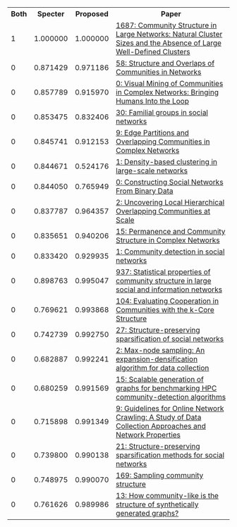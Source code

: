 <html><table><tr>
<th>Both</th>
<th>Specter</th>
<th>Proposed</th>
<th>Paper</th>
</tr>
<tr>
<td>1</td>
<td>1.000000</td>
<td>1.000000</td>
<td><a href="https://www.semanticscholar.org/paper/a1959624b143dc067898a1cda20b80307a963ac4">1687: Community Structure in Large Networks: Natural Cluster Sizes and the Absence of Large Well-Defined Clusters</a></td>
</tr>
<tr>
<td>0</td>
<td>0.871429</td>
<td>0.971186</td>
<td><a href="https://www.semanticscholar.org/paper/bccc5f4618662de7e86334032a9f036962cb47b0">58: Structure and Overlaps of Communities in Networks</a></td>
</tr>
<tr>
<td>0</td>
<td>0.857789</td>
<td>0.915970</td>
<td><a href="https://www.semanticscholar.org/paper/7f4233e618faeba7da823ab3dac23be48c2e8a02">0: Visual Mining of Communities in Complex Networks: Bringing Humans Into the Loop</a></td>
</tr>
<tr>
<td>0</td>
<td>0.853475</td>
<td>0.832406</td>
<td><a href="https://www.semanticscholar.org/paper/443eee71f2e8ee3ea6f7497ecef8d4fc3c778980">30: Familial groups in social networks</a></td>
</tr>
<tr>
<td>0</td>
<td>0.845741</td>
<td>0.912153</td>
<td><a href="https://www.semanticscholar.org/paper/defec83d63b3744319e6b8bd68aa20af37a463b0">9: Edge Partitions and Overlapping Communities in Complex Networks</a></td>
</tr>
<tr>
<td>0</td>
<td>0.844671</td>
<td>0.524176</td>
<td><a href="https://www.semanticscholar.org/paper/b0e3473051464c947b1ea1054a651fc8e7c5696f">1: Density-based clustering in large-scale networks</a></td>
</tr>
<tr>
<td>0</td>
<td>0.844050</td>
<td>0.765949</td>
<td><a href="https://www.semanticscholar.org/paper/c1cc1578bbbbaa25a6cd7601c8498639d290ebb8">0: Constructing Social Networks From Binary Data</a></td>
</tr>
<tr>
<td>0</td>
<td>0.837787</td>
<td>0.964357</td>
<td><a href="https://www.semanticscholar.org/paper/f300d96ee76fc89389afccc981c753f2192e0f4e">2: Uncovering Local Hierarchical Overlapping Communities at Scale</a></td>
</tr>
<tr>
<td>0</td>
<td>0.835651</td>
<td>0.940206</td>
<td><a href="https://www.semanticscholar.org/paper/9e16e820b52d68431b333226949c1ffc6ecad6e8">15: Permanence and Community Structure in Complex Networks</a></td>
</tr>
<tr>
<td>0</td>
<td>0.833420</td>
<td>0.929935</td>
<td><a href="https://www.semanticscholar.org/paper/c1d89ba92ba40727c78eb51de0c18e90efcde70f">1: Community detection in social networks</a></td>
</tr>
<tr>
<td>0</td>
<td>0.898763</td>
<td>0.995047</td>
<td><a href="https://www.semanticscholar.org/paper/233084c0d1c818c842be6a9bb50f5dd2d1d1682f">937: Statistical properties of community structure in large social and information networks</a></td>
</tr>
<tr>
<td>0</td>
<td>0.769621</td>
<td>0.993868</td>
<td><a href="https://www.semanticscholar.org/paper/c3cd18ea46fc76f7c1255b99224809d0b6dba47a">104: Evaluating Cooperation in Communities with the k-Core Structure</a></td>
</tr>
<tr>
<td>0</td>
<td>0.742739</td>
<td>0.992750</td>
<td><a href="https://www.semanticscholar.org/paper/856fcd4e4a102016fec2d61fabde8136a4e8e45b">27: Structure-preserving sparsification of social networks</a></td>
</tr>
<tr>
<td>0</td>
<td>0.682887</td>
<td>0.992241</td>
<td><a href="https://www.semanticscholar.org/paper/97ba530903ce606133d0337fbcbb9b13f3d825cd">2: Max-node sampling: An expansion-densification algorithm for data collection</a></td>
</tr>
<tr>
<td>0</td>
<td>0.680259</td>
<td>0.991569</td>
<td><a href="https://www.semanticscholar.org/paper/c598e9e1c54a139e18bab6f6a637ca56588fb6d9">15: Scalable generation of graphs for benchmarking HPC community-detection algorithms</a></td>
</tr>
<tr>
<td>0</td>
<td>0.715898</td>
<td>0.991349</td>
<td><a href="https://www.semanticscholar.org/paper/5ff52082be5b9e4ab56358bfa3b396356cd28bf2">9: Guidelines for Online Network Crawling: A Study of Data Collection Approaches and Network Properties</a></td>
</tr>
<tr>
<td>0</td>
<td>0.739800</td>
<td>0.990138</td>
<td><a href="https://www.semanticscholar.org/paper/fae1d4f74a26d37d74b0beb4cfec0cd1d347f88f">21: Structure-preserving sparsification methods for social networks</a></td>
</tr>
<tr>
<td>0</td>
<td>0.748975</td>
<td>0.990070</td>
<td><a href="https://www.semanticscholar.org/paper/0a6cdb9e0aeb73ebd784b5cc36f407b60e184dfe">169: Sampling community structure</a></td>
</tr>
<tr>
<td>0</td>
<td>0.761626</td>
<td>0.989986</td>
<td><a href="https://www.semanticscholar.org/paper/a3b548b66009713138a1801a01dead7279c08a43">13: How community-like is the structure of synthetically generated graphs?</a></td>
</tr>
</table></html>
